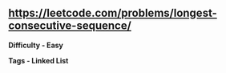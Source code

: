 ## https://leetcode.com/problems/longest-consecutive-sequence/

**Difficulty - Easy**

**Tags - Linked List**
